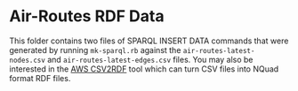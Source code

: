 # Air-Routes RDF Data

This folder contains two files of SPARQL INSERT DATA commands that were generated by running `mk-sparql.rb` against the `air-routes-latest-nodes.csv` 
and `air-routes-latest-edges.csv` files. You may also be interested in the [AWS CSV2RDF](https://github.com/aws/amazon-neptune-csv-to-rdf-converter) 
tool which can turn CSV files into NQuad format RDF files.
